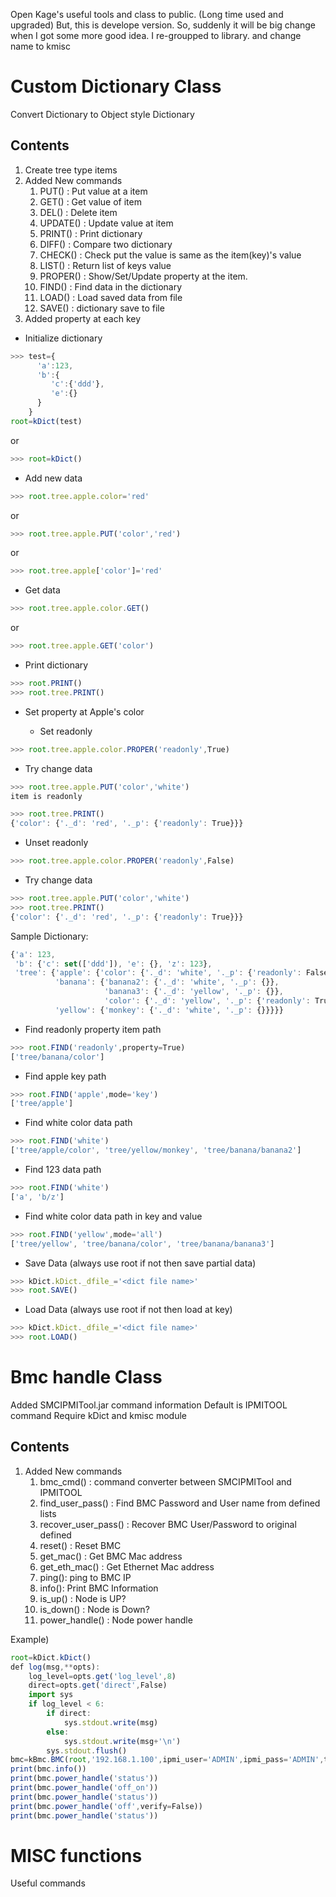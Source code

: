 Open Kage's useful tools and class to public.
(Long time used and upgraded)
But, this is develope version.
So, suddenly it will be big change when I got some more good idea.
I re-groupped to library.
and change name to kmisc

# Custom Dictionary Class

Convert Dictionary to Object style Dictionary
## Contents
1. Create tree type items 
1. Added New commands
   1. PUT()    : Put value at a item
   1. GET()    : Get value of item
   1. DEL()    : Delete item
   1. UPDATE() : Update value at item
   1. PRINT()  : Print dictionary 
   1. DIFF()   : Compare two dictionary
   1. CHECK()  : Check put the value is same as the item(key)'s value
   1. LIST()   : Return list of keys value 
   1. PROPER() : Show/Set/Update property at the item.
   1. FIND()   : Find data in the dictionary
   1. LOAD()   : Load saved data from file
   1. SAVE()   : dictionary save to file
1. Added property at each key

- Initialize dictionary 


```javascript
>>> test={
      'a':123,
      'b':{
         'c':{'ddd'},
         'e':{}
      }
    }
root=kDict(test)
```

or 

```javascript
>>> root=kDict()
```

- Add new data

```javascript
>>> root.tree.apple.color='red'
```
or

```javascript
>>> root.tree.apple.PUT('color','red')
```
or
```javascript
>>> root.tree.apple['color']='red'
```
- Get data
```javascript
>>> root.tree.apple.color.GET()
```
or
```javascript
>>> root.tree.apple.GET('color')
```
- Print dictionary
```javascript
>>> root.PRINT()
>>> root.tree.PRINT()
```
- Set property at Apple's color

  - Set readonly
```javascript
>>> root.tree.apple.color.PROPER('readonly',True)
```
  - Try change data
```javascript
>>> root.tree.apple.PUT('color','white')
item is readonly

>>> root.tree.PRINT()
{'color': {'._d': 'red', '._p': {'readonly': True}}}
```
  - Unset readonly
```javascript
>>> root.tree.apple.color.PROPER('readonly',False)
```
  - Try change data
```javascript
>>> root.tree.apple.PUT('color','white')
>>> root.tree.PRINT()
{'color': {'._d': 'red', '._p': {'readonly': True}}}
```
Sample Dictionary:
```javascript
{'a': 123,
 'b': {'c': set(['ddd']), 'e': {}, 'z': 123},
 'tree': {'apple': {'color': {'._d': 'white', '._p': {'readonly': False}}},
          'banana': {'banana2': {'._d': 'white', '._p': {}},
                     'banana3': {'._d': 'yellow', '._p': {}},
                     'color': {'._d': 'yellow', '._p': {'readonly': True}}},
          'yellow': {'monkey': {'._d': 'white', '._p': {}}}}}
```
  - Find readonly property item path
```javascript
>>> root.FIND('readonly',property=True)
['tree/banana/color']
```
  - Find apple key path
```javascript
>>> root.FIND('apple',mode='key')
['tree/apple']
```
  - Find white color data path
```javascript
>>> root.FIND('white')
['tree/apple/color', 'tree/yellow/monkey', 'tree/banana/banana2']
```
  - Find 123 data path
```javascript
>>> root.FIND('white')
['a', 'b/z']
```
  - Find white color data path in key and value
```javascript
>>> root.FIND('yellow',mode='all')
['tree/yellow', 'tree/banana/color', 'tree/banana/banana3']
```
  - Save Data (always use root if not then save partial data)
```javascript
>>> kDict.kDict._dfile_='<dict file name>'
>>> root.SAVE()
```
  - Load Data (always use root if not then load at key)
```javascript
>>> kDict.kDict._dfile_='<dict file name>'
>>> root.LOAD()
```

# Bmc handle Class
Added SMCIPMITool.jar command information
Default is IPMITOOL command
Require kDict and kmisc module

## Contents
1. Added New commands
   1. bmc_cmd() : command converter between SMCIPMITool and IPMITOOL
   1. find_user_pass() : Find BMC Password and User name from defined lists
   1. recover_user_pass() : Recover BMC User/Password to original defined 
   1. reset() : Reset BMC
   1. get_mac() : Get BMC Mac address
   1. get_eth_mac() : Get Ethernet Mac address
   1. ping(): ping to BMC IP
   1. info(): Print BMC Information
   1. is_up() : Node is UP?
   1. is_down() : Node is Down?
   1. power_handle() : Node power handle

Example)
```javascript
root=kDict.kDict()
def log(msg,**opts):
    log_level=opts.get('log_level',8)
    direct=opts.get('direct',False)
    import sys
    if log_level < 6:
        if direct:
            sys.stdout.write(msg)
        else:
            sys.stdout.write(msg+'\n')
        sys.stdout.flush()
bmc=kBmc.BMC(root,'192.168.1.100',ipmi_user='ADMIN',ipmi_pass='ADMIN',tool_path='/usr/local/bin',log=log)
print(bmc.info())
print(bmc.power_handle('status'))
print(bmc.power_handle('off_on'))
print(bmc.power_handle('status'))
print(bmc.power_handle('off',verify=False))
print(bmc.power_handle('status'))
```

# MISC functions
Useful commands
